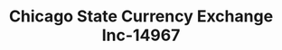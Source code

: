 ---
f_zip-code: 60123
f_state-code: IL
title: Chicago State Currency Exchange Inc-14967
f_phone: 847-695-6500
f_city-only: Elgin
f_address: 8 South State Street Elgin
f_location-unique-id: '14967'
slug: chicago-state-currency-exchange-inc-14967
updated-on: '2024-05-30T13:46:58.046Z'
created-on: '2024-05-30T13:36:59.803Z'
published-on: '2024-05-30T13:54:32.469Z'
f_city-state: cms/city/elgin-il.md
f_company: cms/company/chicago-state-currency-exchange-inc.md
f_state: cms/state/illinois.md
layout: '[payday-loan].html'
tags: payday-loan
---